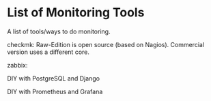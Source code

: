 # List of Monitoring Tools

A list of tools/ways to do monitoring. 

checkmk: Raw-Edition is open source (based on Nagios). Commercial version uses a different core.

zabbix: 

DIY with PostgreSQL and Django

DIY with Prometheus and Grafana

